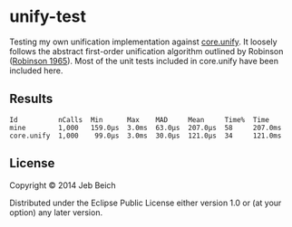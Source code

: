 # unify-test

Testing my own unification implementation against
[core.unify](https://github.com/clojure/core.unify). It loosely follows the
abstract first-order unification algorithm outlined by Robinson
([Robinson 1965](http://aitopics.org/sites/default/files/classic/Machine%20Intelligence%206/MI6-Ch4-Robinson.pdf)).
Most of the unit tests included in core.unify have been included here.

## Results

    Id          nCalls  Min      Max    MAD     Mean     Time%  Time
    mine        1,000   159.0μs  3.0ms  63.0μs  207.0μs  58     207.0ms
    core.unify  1,000    99.0μs  3.0ms  30.0μs  121.0μs  34     121.0ms

## License

Copyright © 2014 Jeb Beich

Distributed under the Eclipse Public License either version 1.0 or (at
your option) any later version.
